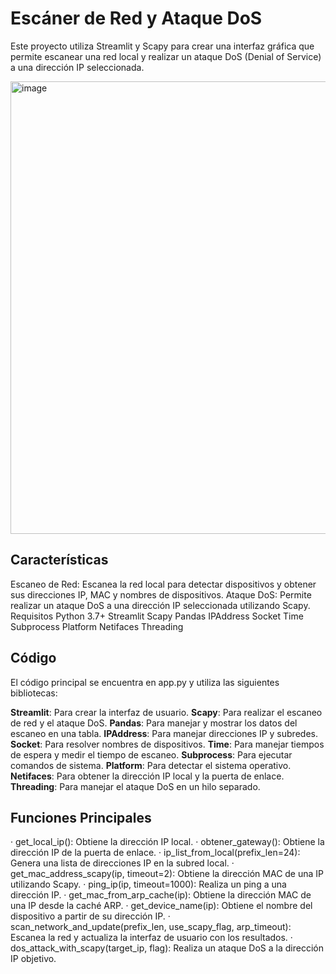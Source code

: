 # Escáner de Red y Ataque DoS
Este proyecto utiliza Streamlit y Scapy para crear una interfaz gráfica que permite escanear una red local y realizar un ataque DoS (Denial of Service) a una dirección IP seleccionada.

<img width="1180" height="724" alt="image" src="https://github.com/user-attachments/assets/3407dbdb-8cac-49f7-afd1-6cae011f9df1" />

## Características
Escaneo de Red: Escanea la red local para detectar dispositivos y obtener sus direcciones IP, MAC y nombres de dispositivos.
Ataque DoS: Permite realizar un ataque DoS a una dirección IP seleccionada utilizando Scapy.
Requisitos
Python 3.7+
Streamlit
Scapy
Pandas
IPAddress
Socket
Time
Subprocess
Platform
Netifaces
Threading

## Código
El código principal se encuentra en app.py y utiliza las siguientes bibliotecas:

**Streamlit**: Para crear la interfaz de usuario.
**Scapy**: Para realizar el escaneo de red y el ataque DoS.
**Pandas**: Para manejar y mostrar los datos del escaneo en una tabla.
**IPAddress**: Para manejar direcciones IP y subredes.
**Socket**: Para resolver nombres de dispositivos.
**Time**: Para manejar tiempos de espera y medir el tiempo de escaneo.
**Subprocess**: Para ejecutar comandos de sistema.
**Platform**: Para detectar el sistema operativo.
**Netifaces**: Para obtener la dirección IP local y la puerta de enlace.
**Threading**: Para manejar el ataque DoS en un hilo separado.

## Funciones Principales
· get_local_ip(): Obtiene la dirección IP local.
· obtener_gateway(): Obtiene la dirección IP de la puerta de enlace.
· ip_list_from_local(prefix_len=24): Genera una lista de direcciones IP en la subred local.
· get_mac_address_scapy(ip, timeout=2): Obtiene la dirección MAC de una IP utilizando Scapy.
· ping_ip(ip, timeout=1000): Realiza un ping a una dirección IP.
· get_mac_from_arp_cache(ip): Obtiene la dirección MAC de una IP desde la caché ARP.
· get_device_name(ip): Obtiene el nombre del dispositivo a partir de su dirección IP.
· scan_network_and_update(prefix_len, use_scapy_flag, arp_timeout): Escanea la red y actualiza la interfaz de usuario con los resultados.
· dos_attack_with_scapy(target_ip, flag): Realiza un ataque DoS a la dirección IP objetivo.

